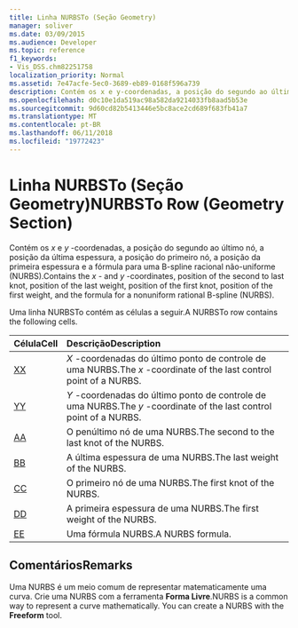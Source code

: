 ```yaml
---
title: Linha NURBSTo (Seção Geometry)
manager: soliver
ms.date: 03/09/2015
ms.audience: Developer
ms.topic: reference
f1_keywords:
- Vis_DSS.chm82251758
localization_priority: Normal
ms.assetid: 7e47acfe-5ec0-3689-eb89-0168f596a739
description: Contém os x e y-coordenadas, a posição do segundo ao último nó, a posição da última espessura, a posição do primeiro nó, a posição da primeira espessura e a fórmula para uma B-spline racional não-uniforme (NURBS).
ms.openlocfilehash: d0c10e1da519ac98a582da9214033fb8aad5b53e
ms.sourcegitcommit: 9d60cd82b5413446e5bc8ace2cd689f683fb41a7
ms.translationtype: MT
ms.contentlocale: pt-BR
ms.lasthandoff: 06/11/2018
ms.locfileid: "19772423"
---
```

# <a name="nurbsto-row-geometry-section"></a><span data-ttu-id="f42b8-103">Linha NURBSTo (Seção Geometry)</span><span class="sxs-lookup"><span data-stu-id="f42b8-103">NURBSTo Row (Geometry Section)</span></span>

<span data-ttu-id="f42b8-104">Contém os *x* e *y* -coordenadas, a posição do segundo ao último nó, a posição da última espessura, a posição do primeiro nó, a posição da primeira espessura e a fórmula para uma B-spline racional não-uniforme (NURBS).</span><span class="sxs-lookup"><span data-stu-id="f42b8-104">Contains the  *x*  - and  *y*  -coordinates, position of the second to last knot, position of the last weight, position of the first knot, position of the first weight, and the formula for a nonuniform rational B-spline (NURBS).</span></span> 
  
<span data-ttu-id="f42b8-105">Uma linha NURBSTo contém as células a seguir.</span><span class="sxs-lookup"><span data-stu-id="f42b8-105">A NURBSTo row contains the following cells.</span></span>
  
|<span data-ttu-id="f42b8-106">**Célula**</span><span class="sxs-lookup"><span data-stu-id="f42b8-106">**Cell**</span></span>|<span data-ttu-id="f42b8-107">**Descrição**</span><span class="sxs-lookup"><span data-stu-id="f42b8-107">**Description**</span></span>|
|:-----|:-----|
|[<span data-ttu-id="f42b8-108">X</span><span class="sxs-lookup"><span data-stu-id="f42b8-108">X</span></span>](x-cell-geometry-section.md) <br/> |<span data-ttu-id="f42b8-109">*X* -coordenadas do último ponto de controle de uma NURBS.</span><span class="sxs-lookup"><span data-stu-id="f42b8-109">The  *x*  -coordinate of the last control point of a NURBS.</span></span>  <br/> |
|[<span data-ttu-id="f42b8-110">Y</span><span class="sxs-lookup"><span data-stu-id="f42b8-110">Y</span></span>](y-cell-geometry-section.md) <br/> |<span data-ttu-id="f42b8-111">*Y* -coordenadas do último ponto de controle de uma NURBS.</span><span class="sxs-lookup"><span data-stu-id="f42b8-111">The  *y*  -coordinate of the last control point of a NURBS.</span></span>  <br/> |
|[<span data-ttu-id="f42b8-112">A</span><span class="sxs-lookup"><span data-stu-id="f42b8-112">A</span></span>](a-cell-geometry-section.md) <br/> |<span data-ttu-id="f42b8-113">O penúltimo nó de uma NURBS.</span><span class="sxs-lookup"><span data-stu-id="f42b8-113">The second to the last knot of the NURBS.</span></span>  <br/> |
|[<span data-ttu-id="f42b8-114">B</span><span class="sxs-lookup"><span data-stu-id="f42b8-114">B</span></span>](b-cell-geometry-section.md) <br/> |<span data-ttu-id="f42b8-115">A última espessura de uma NURBS.</span><span class="sxs-lookup"><span data-stu-id="f42b8-115">The last weight of the NURBS.</span></span>  <br/> |
|[<span data-ttu-id="f42b8-116">C</span><span class="sxs-lookup"><span data-stu-id="f42b8-116">C</span></span>](c-cell-geometry-section.md) <br/> |<span data-ttu-id="f42b8-117">O primeiro nó de uma NURBS.</span><span class="sxs-lookup"><span data-stu-id="f42b8-117">The first knot of the NURBS.</span></span>  <br/> |
|[<span data-ttu-id="f42b8-118">D</span><span class="sxs-lookup"><span data-stu-id="f42b8-118">D</span></span>](d-cell-geometry-section.md) <br/> |<span data-ttu-id="f42b8-119">A primeira espessura de uma NURBS.</span><span class="sxs-lookup"><span data-stu-id="f42b8-119">The first weight of the NURBS.</span></span>  <br/> |
|[<span data-ttu-id="f42b8-120">E</span><span class="sxs-lookup"><span data-stu-id="f42b8-120">E</span></span>](e-cell-geometry-section.md) <br/> |<span data-ttu-id="f42b8-121">Uma fórmula NURBS.</span><span class="sxs-lookup"><span data-stu-id="f42b8-121">A NURBS formula.</span></span>  <br/> |
   
## <a name="remarks"></a><span data-ttu-id="f42b8-122">Comentários</span><span class="sxs-lookup"><span data-stu-id="f42b8-122">Remarks</span></span>

<span data-ttu-id="f42b8-p101">Uma NURBS é um meio comum de representar matematicamente uma curva. Crie uma NURBS com a ferramenta **Forma Livre**.</span><span class="sxs-lookup"><span data-stu-id="f42b8-p101">NURBS is a common way to represent a curve mathematically. You can create a NURBS with the **Freeform** tool.</span></span> 
  

